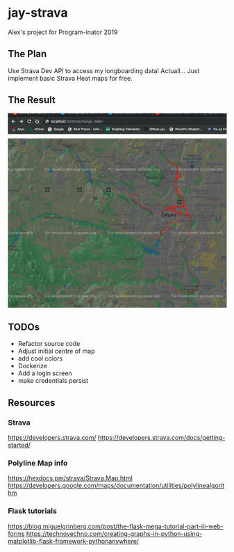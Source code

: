 # jay-strava
Alex's project for Program-inator 2019

## The Plan
Use Strava Dev API to access my longboarding data!
Actuall... Just implement basic Strava Heat maps for free. 

## The Result
![Example_map](https://github.com/arostron/jay-strava/blob/master/it-works.png)

## TODOs
- Refactor source code
- Adjust initial centre of map
- add cool colors
- Dockerize 
- Add a login screen
- make credentials persist

## Resources

### Strava
https://developers.strava.com/
https://developers.strava.com/docs/getting-started/

### Polyline Map info
https://hexdocs.pm/strava/Strava.Map.html
https://developers.google.com/maps/documentation/utilities/polylinealgorithm

### Flask tutorials
https://blog.miguelgrinberg.com/post/the-flask-mega-tutorial-part-iii-web-forms
https://technovechno.com/creating-graphs-in-python-using-matplotlib-flask-framework-pythonanywhere/
